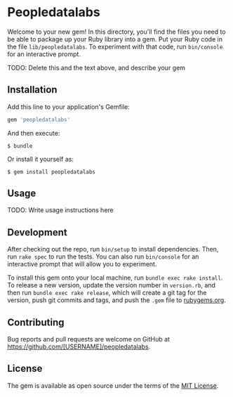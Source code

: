 # Peopledatalabs

Welcome to your new gem! In this directory, you'll find the files you need to be able to package up your Ruby library into a gem. Put your Ruby code in the file `lib/peopledatalabs`. To experiment with that code, run `bin/console` for an interactive prompt.

TODO: Delete this and the text above, and describe your gem

## Installation

Add this line to your application's Gemfile:

```ruby
gem 'peopledatalabs'
```

And then execute:

    $ bundle

Or install it yourself as:

    $ gem install peopledatalabs

## Usage

TODO: Write usage instructions here

## Development

After checking out the repo, run `bin/setup` to install dependencies. Then, run `rake spec` to run the tests. You can also run `bin/console` for an interactive prompt that will allow you to experiment.

To install this gem onto your local machine, run `bundle exec rake install`. To release a new version, update the version number in `version.rb`, and then run `bundle exec rake release`, which will create a git tag for the version, push git commits and tags, and push the `.gem` file to [rubygems.org](https://rubygems.org).

## Contributing

Bug reports and pull requests are welcome on GitHub at https://github.com/[USERNAME]/peopledatalabs.

## License

The gem is available as open source under the terms of the [MIT License](https://opensource.org/licenses/MIT).
